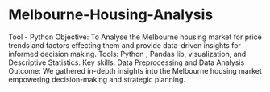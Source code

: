 # Melbourne-Housing-Analysis
Tool - Python
Objective:  To Analyse the Melbourne housing market for price trends and factors effecting them and provide data-driven insights for informed decision making. 
Tools: Python , Pandas lib, visualization, and Descriptive Statistics.
Key skills: Data Preprocessing and Data Analysis 
Outcome: We gathered in-depth insights into the Melbourne housing market empowering decision-making and strategic planning.
